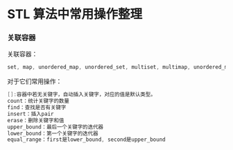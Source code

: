 # STL 算法中常用操作整理

### 关联容器
关联容器：
```cpp
set, map, unordered_map, unordered_set, multiset, multimap, unordered_multimap, unordered_multiset. 
```
对于它们常用操作：
```cpp
[]:容器中若无关键字，自动插入关键字，对应的值是默认类型。
count：统计关键字的数量
find：查找是否有关键字
insert：插入pair
erase：删除关键字和值
upper_bound：最后一个关键字的迭代器
lower_bound：第一个关键字的迭代器
equal_range：first是lower_bound, second是upper_bound
```
